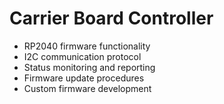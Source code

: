 # Carrier Board Controller

- RP2040 firmware functionality
- I2C communication protocol
- Status monitoring and reporting
- Firmware update procedures
- Custom firmware development
